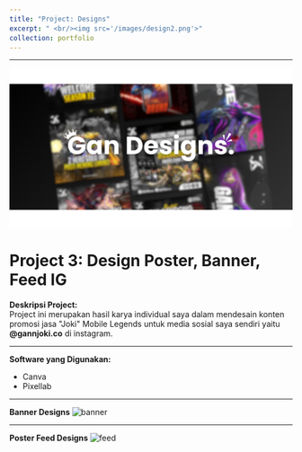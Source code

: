 ```yaml
---
title: "Project: Designs"
excerpt: " <br/><img src='/images/design2.png'>"
collection: portfolio
---
```



---
![welcome](/images/banner-design.png)

# Project 3: **Design Poster, Banner, Feed IG**

**Deskripsi Project:**  
Project ini merupakan hasil karya individual saya dalam mendesain konten promosi jasa "Joki" Mobile Legends untuk media sosial saya sendiri yaitu **@gannjoki.co** di instagram.


---
**Software yang Digunakan:**
- Canva
- Pixellab


---
**Banner Designs**
![banner](/images/banner.png)


---
**Poster Feed Designs**
![feed](/images/feed.png)




